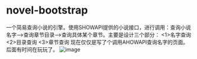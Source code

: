 # novel-bootstrap
一个简易查询小说的引擎。使用SHOWAPI提供的小说接口，进行调用：查询小说名字-->查询章节目录-->查询具体某个章节。主要是设计三个部分：
<1>名字查询
<2>目录查询
<3>章节查询 现在仅仅是写了个调用AHOWAPI查询名字的页面。后面有时间在玩玩了。
![image](https://github.com/xianSkyKing/novel-bootstrap/blob/master/search_name.png)
